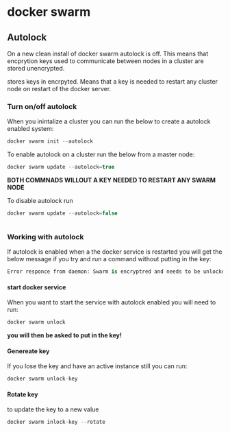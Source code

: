 # docker swarm

## Autolock

On a new clean install of docker swarm autolock is off. This means that encprytion keys used to communicate between nodes in a cluster are stored unencrypted.

stores keys in encrpyted. Means that a key is needed to restart any cluster node on restart of the docker server.

### Turn on/off autolock

When you inintalize a cluster you can run the below to create a autolock enabled system:

``` c#
docker swarm init --autolock
```

To enable autolock on a cluster run the below from a master node:

``` c#
docker swarm update --autolock=true
```

**BOTH COMMNADS WILLOUT A KEY NEEDED TO RESTART ANY SWARM NODE**

To disable autolock run

``` c#
docker swarm update --autolock=false
```



``` c#

```


### Working with autolock

If autolock is enabled when a the docker service is restarted you will get the below message if you try and run a command without putting in the key:

``` c#
Error responce from daemon: Swarm is encryptred and needs to be unlocked before it can be used. Please use "docker swarm unlock" to unlock it.
```

#### start docker service

When you want to start the service with autolock enabled you will need to run:

``` c#
docker swarm unlock
```

**you will then be asked to put in the key!**

#### Genereate key

If you lose the key and have an active instance still you can run:

``` c#
docker swarm unlock-key
```

#### Rotate key

to update the key to a new value

``` c#
docker swarm inlock-key --rotate
```


